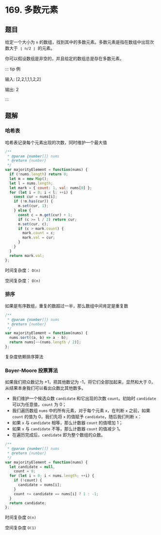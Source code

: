 # 169. 多数元素

## 题目

给定一个大小为 `n` 的数组，找到其中的多数元素。多数元素是指在数组中出现次数大于  `⌊ n/2 ⌋`  的元素。

你可以假设数组是非空的，并且给定的数组总是存在多数元素。

::: tip 例

输入: [2,2,1,1,1,2,2]

输出: 2

:::

## 题解

### 哈希表

哈希表记录每个元素出现的次数，同时维护一个最大值

```js
/**
 * @param {number[]} nums
 * @return {number}
 */
var majorityElement = function(nums) {
  if (!nums.length) return 0;
  let m = new Map();
  let l = nums.length;
  let mark = { count: 1, val: nums[0] };
  for (let i = 0; i < l; ++i) {
    const cur = nums[i];
    if (!m.has(cur)) {
      m.set(cur, 1);
    } else {
      const c = m.get(cur) + 1;
      if (c >= l / 2) return cur;
      m.set(cur, c);
      if (c > mark.count) {
        mark.count = c;
        mark.val = cur;
      }
    }
  }
  return mark.val;
};
```

时间复杂度： `O(n)`

空间复杂度： `O(n)`

### 排序

如果是有序数组，重复的数超过一半，那么数组中间肯定是重复数

```js
/**
 * @param {number[]} nums
 * @return {number}
 */
var majorityElement = function(nums) {
  nums.sort((a, b) => a - b);
  return nums[~~(nums.length / 2)];
};
```

复杂度依赖排序算法

### Boyer-Moore 投票算法

如果我们把众数记为 +1，把其他数记为 -1，将它们全部加起来，显然和大于 0，从结果本身我们可以看出众数比其他数多。

- 我们维护一个候选众数 `candidate` 和它出现的次数 `count`。初始时 `candidate` 可以为任意值，`count` 为 0；
- 我们遍历数组 `nums` 中的所有元素，对于每个元素 `x`，在判断 `x` 之前，如果 `count` 的值为 0，我们先将 `x` 的值赋予 `candidate`，随后我们判断 `x`：
- 如果 `x` 与 `candidate` 相等，那么计数器 `count` 的值增加 1；
- 如果 `x` 与 `candidate` 不等，那么计数器 `count` 的值减少 1。
- 在遍历完成后，`candidate` 即为整个数组的众数。

```js
/**
 * @param {number[]} nums
 * @return {number}
 */
var majorityElement = function(nums) {
  let candidate = null,
    count = 0;
  for (let i = 0; i < nums.length; ++i) {
    if (!count) {
      candidate = nums[i];
    }
    count += candidate == nums[i] ? 1 : -1;
  }
  return candidate;
};
```

时间复杂度 `O(n)`

空间复杂度 `O(1)`
